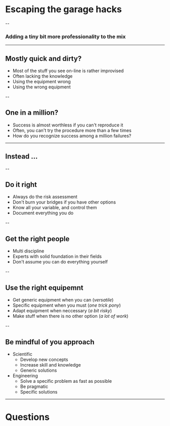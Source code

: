 # Escaping the garage hacks

--
### Adding a tiny bit more professionality to the mix

---
## Mostly quick and dirty?
- Most of the stuff you see on-line is rather improvised
- Often lacking the knowledge
- Using the equipment wrong
- Using the wrong equipment

--
## One in a million?
- Success is almost worthless if you can't reproduce it
- Often, you can't try the procedure more than a few times
- How do you recognize success among a million failures?

--- 
## Instead ...

--
## Do it right
- Always do the risk assessment
- Don't burn your bridges if you have other options
- Know all your variable, and control them
- Document everything you do

--
## Get the right people
- Multi discipline
- Experts with solid foundation in their fields
- Don't assume you can do everything yourself

--
## Use the right equipemnt
- Get generic equipment when you can (_versatile_)
- Specific equipment when you must (_one trick pony_)
- Adapt equipment when neccessary (_a bit risky_)
- Make stuff when there is no other option (_a lot of work_) 

--
## Be mindful of you approach
- Scientific
    - Develop new concepts
    - Increase skill and knowledge
    - Generic solutions
- Engineering
    - Solve a specific problem as fast as possible
    - Be pragmatic
    - Specific solutions  

---
# Questions